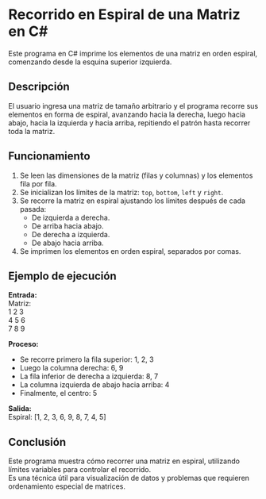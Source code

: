 # Recorrido en Espiral de una Matriz en C#

Este programa en C# imprime los elementos de una matriz en orden espiral, comenzando desde la esquina superior izquierda.  

## Descripción

El usuario ingresa una matriz de tamaño arbitrario y el programa recorre sus elementos en forma de espiral, avanzando hacia la derecha, luego hacia abajo, hacia la izquierda y hacia arriba, repitiendo el patrón hasta recorrer toda la matriz.  

## Funcionamiento

1. Se leen las dimensiones de la matriz (filas y columnas) y los elementos fila por fila.  
2. Se inicializan los límites de la matriz: `top`, `bottom`, `left` y `right`.  
3. Se recorre la matriz en espiral ajustando los límites después de cada pasada:  
   - De izquierda a derecha.  
   - De arriba hacia abajo.  
   - De derecha a izquierda.  
   - De abajo hacia arriba.  
4. Se imprimen los elementos en orden espiral, separados por comas.  

## Ejemplo de ejecución

**Entrada:**  
Matriz:  
1 2 3  
4 5 6  
7 8 9  

**Proceso:**  
- Se recorre primero la fila superior: 1, 2, 3  
- Luego la columna derecha: 6, 9  
- La fila inferior de derecha a izquierda: 8, 7  
- La columna izquierda de abajo hacia arriba: 4  
- Finalmente, el centro: 5  

**Salida:**  
Espiral: [1, 2, 3, 6, 9, 8, 7, 4, 5]  

## Conclusión

Este programa muestra cómo recorrer una matriz en espiral, utilizando límites variables para controlar el recorrido.  
Es una técnica útil para visualización de datos y problemas que requieren ordenamiento especial de matrices.
